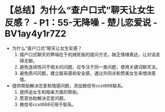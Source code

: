 # 【总结】为什么“查户口式”聊天让女生反感？ - P1：55-无降噪 - 楚儿恋爱说 - BV1ay4y1r7Z2

-   为什么“查户口式”聊天让女生反感？
    1.  插户口式聊天的弊端在于机械死板的提问方式，缺乏情绪表达，让对话变得无聊。
    2.  避免连续性问不相关的问题，应专注于同一类问题，使用关键词聊天法。
    3.  避免质问问题，建立联系感和安全感，通过共同点和赞美女生来增进感情。
-   提供帮助解决恋爱和情感问题，添加微信号ccxt668联系。 
    1.  提供追女生和相亲方面的帮助。
    2.  愿意协助解决恋爱问题。
    3.  微信号ccxt668可用于联系。